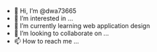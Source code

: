- 👋 Hi, I’m @dwa73665
- 👀 I’m interested in ...
- 🌱 I’m currently learning web application design
- 💞️ I’m looking to collaborate on ...
- 📫 How to reach me ...

<!---
dwa73665/dwa73665 is a ✨ special ✨ repository because its `README.md` (this file) appears on your GitHub profile.
You can click the Preview link to take a look at your changes.
--->
